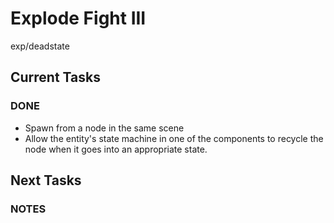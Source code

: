 # Explode Fight III
exp/deadstate

## Current Tasks

### DONE
- Spawn from a node in the same scene
- Allow the entity's state machine in one of the components to recycle the node when it goes into an appropriate state.

## Next Tasks

### NOTES
